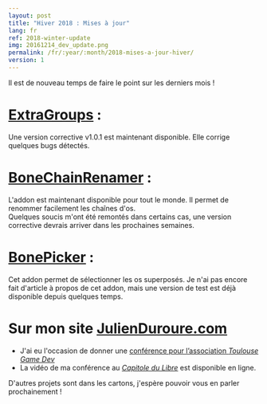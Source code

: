 ```yaml
---
layout: post
title: "Hiver 2018 : Mises à jour"
lang: fr
ref: 2018-winter-update
img: 20161214_dev_update.png
permalink: /fr/:year/:month/2018-mises-a-jour-hiver/
version: 1
---
```


Il est de nouveau temps de faire le point sur les derniers mois !

# [ExtraGroups][1] :  
Une version corrective v1.0.1 est maintenant disponible. Elle corrige quelques bugs détectés.

# [BoneChainRenamer][3] :
L'addon est maintenant disponible pour tout le monde. Il permet de renommer facilement les chaînes d'os.  
Quelques soucis m'ont été remontés dans certains cas, une version corrective devrais arriver dans les prochaines semaines.

# [BonePicker][2] :
Cet addon permet de sélectionner les os superposés. Je n'ai pas encore fait d'article à propos de cet addon, mais une version de test est déjà disponible depuis quelques temps.

# Sur mon site [JulienDuroure.com][4]
*  J'ai eu l'occasion de donner une [conférence pour l’association _Toulouse Game Dev_][5]
*  La vidéo de ma conférence au _[Capitole du Libre][6]_ est disponible en ligne.

D'autres projets sont dans les cartons, j'espère pouvoir vous en parler prochainement !

[1]: {{site.base_url}}/fr/tools/ExtraGroups/
[2]: {{site.base_url}}/fr/tools/BonePicker/
[3]: {{site.base_url}}/fr/tools/BoneChainRenamer/
[4]: http://julienduroure.com/fr/
[5]: http://julienduroure.com/fr/2018/01/toulouse-game-dev-janvier-2018/
[6]: http://julienduroure.com/fr/2018/02/video-capitole-du-libre-2017/
